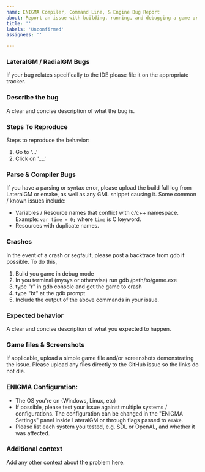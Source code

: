 ```yaml
---
name: ENIGMA Compiler, Command Line, & Engine Bug Report
about: Report an issue with building, running, and debugging a game or reading a project using libEGM or any of the other command line-related tools.
title: ''
labels: 'Unconfirmed'
assignees: ''

---
```


<!-- Please search existing issues first to avoid creating duplicates. -->

### LateralGM / RadialGM Bugs
If your bug relates specifically to the IDE please file it on the appropriate tracker.

### Describe the bug
A clear and concise description of what the bug is.

### Steps To Reproduce
Steps to reproduce the behavior:
1. Go to '...'
2. Click on '....'

### Parse & Compiler Bugs
If you have a parsing or syntax error, please upload the build full log from LateralGM or emake, as well as any GML snippet causing it. Some common / known issues include:
* Variables / Resource names that conflict with c/c++ namespace. Example: `var time = 0;` where `time` is C keyword.
* Resources with duplicate names.

### Crashes
In the event of a crash or segfault, please post a backtrace from gdb if possible. To do this,
1. Build you game in debug mode 
2. In you terminal (mysys or otherwise) run gdb /path/to/game.exe
3. type "r" in gdb console and get the game to crash
4. type "bt" at the gdb prompt
5. Include the output of the above commands in your issue.

### Expected behavior
A clear and concise description of what you expected to happen.

### Game files & Screenshots
If applicable, upload a simple game file and/or screenshots demonstrating the issue. Please upload any files directly to the GitHub issue so the links do not die.

### ENIGMA Configuration:
* The OS you're on (Windows, Linux, etc)
* If possible, please test your issue against multiple systems / configurations. The configuration can be changed in the "ENIGMA Settings" panel inside LateralGM or through flags passed to `emake`. 
* Please list each system you tested, e.g. SDL or OpenAL, and whether it was affected.

### Additional context
Add any other context about the problem here.
